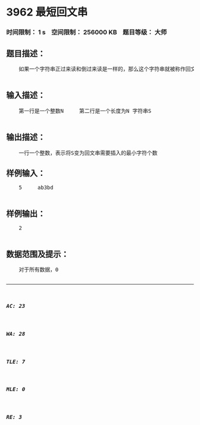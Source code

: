# 3962 最短回文串   
### 时间限制： 1 s&nbsp;&nbsp;&nbsp;&nbsp;空间限制： 256000 KB&nbsp;&nbsp;&nbsp;&nbsp;题目等级： 大师  
## 题目描述：  

<pre>
    如果一个字符串正过来读和倒过来读是一样的，那么这个字符串就被称作回文串。例如abcdcba，abcddbca就是回文串，而abcdabcd 不是。     你要解决的问题是：对于任意一个字符串，输出将这个字符串变为回文串需要插入的最少字符个数，比如，ab3bd 只需要插入2个字符就可以变为一个回文串。   

</pre>
  
  
## 输入描述：  

<pre>
    第一行是一个整数N     第二行是一个长度为N 字符串S   

</pre>
  
  
## 输出描述：  

<pre>
    一行一个整数，表示将S变为回文串需要插入的最小字符个数 
</pre>
  
  
## 样例输入：  

<pre>
    5     ab3bd   

</pre>
  
  
## 样例输出：  

<pre>
    2  

</pre>
  
  
## 数据范围及提示：  

<pre>
    对于所有数据，0<n<=5000   

</pre>
  
  
***  

##### AC: 23  
##### WA: 28  
##### TLE: 7  
##### MLE: 0  
##### RE: 3  
